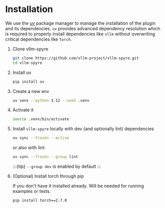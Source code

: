 # Installation

We use the [uv](https://docs.astral.sh/uv/) package manager to manage the
installation of the plugin and its dependencies. `uv` provides advanced
dependency resolution which is required to properly install dependencies like
`vllm` without overwriting critical dependencies like `torch`.

1. Clone vllm-spyre

   ```sh
   git clone https://github.com/vllm-project/vllm-spyre.git
   cd vllm-spyre
   ```

1. Install uv
  
   ```sh
   pip install uv
   ```
  
1. Create a new env

   ```sh
   uv venv --python 3.12 --seed .venv
   ```

1. Activate it
  
   ```sh
   source .venv/bin/activate
   ```

1. Install `vllm-spyre` locally with dev (and optionally lint) dependencies
  
   ```sh
   uv sync --frozen --active
   ```
  
   or also with lint:
  
   ```sh
   uv sync --frozen --group lint
   ```

   :::{tip}
   `--group dev` is enabled by default
   :::

1. (Optional) Install torch through pip
  
   If you don't have it installed already. Will be needed
   for running examples or tests.
  
   ```sh
   pip install torch==2.7.0
   ```

